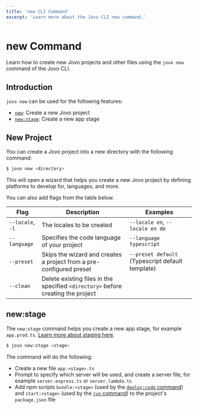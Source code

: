 ```yaml
---
title: 'new CLI Command'
excerpt: 'Learn more about the Jovo CLI new command.'
---
```


# new Command

Learn how to create new Jovo projects and other files using the `jovo new` command of the Jovo CLI.

## Introduction

`jovo new` can be used for the following features:

- [`new`](#new-project): Create a new Jovo project
- [`new:stage`](#new:stage): Create a new app stage

## New Project

You can create a Jovo project into a new directory with the following command:

```sh
$ jovo new <directory>
```

This will open a wizard that helps you create a new Jovo project by defining platforms to develop for, languages, and more.

You can also add flags from the table below.

| Flag             | Description                                                                      | Examples                                         |
| ---------------- | -------------------------------------------------------------------------------- | ------------------------------------------------ |
| `--locale`, `-l` | The locales to be created                                                        | `--locale en`, `--locale en de`                  |
| `--language`     | Specifies the code language of your project                                      | `--language typescript`                          |
| `--preset`       | Skips the wizard and creates a project from a pre-configured preset              | `--preset default` (Typescript default template) |
| `--clean`        | Delete existing files in the specified `<directory>` before creating the project |                                                  |

## new:stage

The `new:stage` command helps you create a new app stage, for example `app.prod.ts`. [Learn more about staging here](https://www.jovo.tech/docs/staging).

```sh
$ jovo new:stage <stage>
```

The command will do the following:

- Create a new file `app.<stage>.ts`
- Prompt to specify which server will be used, and create a server file, for example `server.express.ts` or `server.lambda.ts`
- Add npm scripts `bundle:<stage>` (used by the [`deploy:code` command](./deploy-command.md#deploy:code)) and `start:<stage>` (used by the [`run` command](./run-command.md)) to the project's `package.json` file
